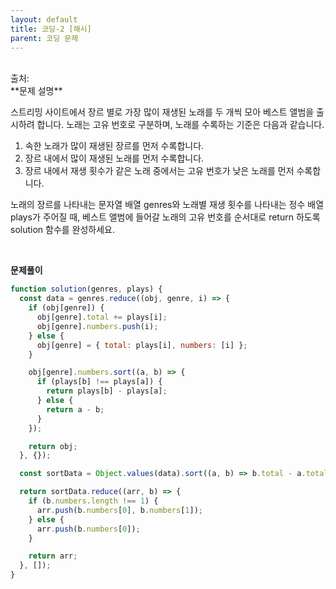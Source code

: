 ```yaml
---
layout: default
title: 코딩-2 [해시]
parent: 코딩 문제
---
```


<br>
출처: <https://programmers.co.kr/learn/courses/30/lessons/42579?language=javascript>

<br>
**문제 설명**
<br>

스트리밍 사이트에서 장르 별로 가장 많이 재생된 노래를 두 개씩 모아 베스트 앨범을 출시하려 합니다. 노래는 고유 번호로 구분하며, 노래를 수록하는 기준은 다음과 같습니다.
<br>

1. 속한 노래가 많이 재생된 장르를 먼저 수록합니다.
2. 장르 내에서 많이 재생된 노래를 먼저 수록합니다.
3. 장르 내에서 재생 횟수가 같은 노래 중에서는 고유 번호가 낮은 노래를 먼저 수록합니다.
   <br>

노래의 장르를 나타내는 문자열 배열 genres와 노래별 재생 횟수를 나타내는 정수 배열 plays가 주어질 때, 베스트 앨범에 들어갈 노래의 고유 번호를 순서대로 return 하도록 solution 함수를 완성하세요.

<br>

**문제풀이**

```js
function solution(genres, plays) {
  const data = genres.reduce((obj, genre, i) => {
    if (obj[genre]) {
      obj[genre].total += plays[i];
      obj[genre].numbers.push(i);
    } else {
      obj[genre] = { total: plays[i], numbers: [i] };
    }

    obj[genre].numbers.sort((a, b) => {
      if (plays[b] !== plays[a]) {
        return plays[b] - plays[a];
      } else {
        return a - b;
      }
    });

    return obj;
  }, {});

  const sortData = Object.values(data).sort((a, b) => b.total - a.total);

  return sortData.reduce((arr, b) => {
    if (b.numbers.length !== 1) {
      arr.push(b.numbers[0], b.numbers[1]);
    } else {
      arr.push(b.numbers[0]);
    }

    return arr;
  }, []);
}
```
